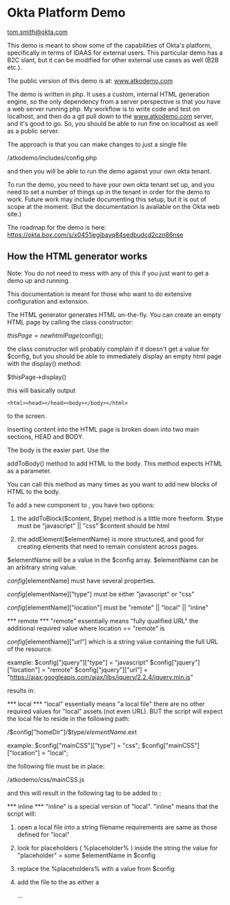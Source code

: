 # Okta Platform Demo #

tom.smith@okta.com

This demo is meant to show some of the capabilities of Okta's platform, specifically in terms of IDAAS for external users. This particular demo has a B2C slant, but it can be modified for other external use cases as well (B2B etc.).

The public version of this demo is at: www.atkodemo.com

The demo is written in php. It uses a custom, internal HTML generation engine, so the only dependency from a server perspective is that you have a web server running php. My workflow is to write code and test on localhost, and then do a git pull down to the www.atkodemo.com server, and it's good to go. So, you should be able to run fine on localhost as well as a public server.

The approach is that you can make changes to just a single file

/atkodemo/includes/config.php

and then you will be able to run the demo against your own okta tenant.

To run the demo, you need to have your own okta tenant set up, and you need to set a number of things up in the tenant in order for the demo to work. Future work may include documenting this setup, but it is out of scope at the moment. (But the documentation is available on the Okta web site.)

The roadmap for the demo is here: https://okta.box.com/s/x0451iegibayq84sedbudcd2czn86nse

## How the HTML generator works ##

Note: You do not need to mess with any of this if you just want to get a demo up and running.

This documentation is meant for those who want to do extensive configuration and extension.

The HTML generator generates HTML on-the-fly. You can create an empty HTML page by calling the class constructor:

$thisPage = new htmlPage($config);

the class constructor will probably complain if it doesn't get a value for $config, but you should be able to immediately display an empty html page with the display() method:

$thisPage->display()

this will basically output

    <html><head></head><body></body></html>

to the screen.

Inserting content into the HTML page is broken down into two main sections, HEAD and BODY.

The body is the easier part. Use the

addToBody() method to add HTML to the body. This method expects HTML as a parameter.

You can call this method as many times as you want to add new blocks of HTML to the body.

To add a new component to <HEAD>, you have two options:

1) the addToBlock($content, $type) method is a little more freeform.
$type must be "javascript" || "css"
$content should be html

2) the addElement($elementName) is more structured, and good for creating elements that need to remain consistent across pages.

$elementName will be a value in the $config array. $elementName can be an arbitrary string value.

$config[$elementName] must have several properties.

$config[$elementName]["type"] must be either "javascript" or "css"

$config[$elementName]["location"] must be  "remote" || "local" || "inline"

*** remote ***
"remote" essentially means "fully qualified URL"
the additional required value where location == "remote" is

$config[$elementName]["url"] which is a string value containing the full URL of the resource.

example:
$config["jquery"]["type"] = "javascript"
$config["jquery"]["location"] = "remote"
$config["jquery"]["url"] = "https://ajax.googleapis.com/ajax/libs/jquery/2.2.4/jquery.min.js"

results in:

<script src = 'https://ajax.googleapis.com/ajax/libs/jquery/2.2.4/jquery.min.js'></script>

*** local ***
"local" essentially means "a local file"
there are no other required values for "local" assets (not even URL). BUT the script will expect the local file to reside in the following path:

/$config["homeDir"]/$type/$elementName.$ext

example:
$config["mainCSS"]["type"] = "css";
$config["mainCSS"]["location"] = "local";

the following file must be in place:

/atkodemo/css/mainCSS.js

and this will result in the following tag to be added to <head>:

<link rel = 'stylesheet' href = '/atkodemo/css/mainCSS.css'/>

*** inline ***
"inline" is a special version of "local".
"inline" means that the script will:

1. open a local file into a string
filename requirements are same as those defined for "local"

2. look for placeholders ( %placeholder% ) inside the string
the value for "placeholder" = some $elementName in $config

3. replace the %placeholders% with a value from $config

4. add the file to the <head> as either a <script> or <css>

example:

$config["checkForSession"]["type"] = "javascript";
$config["checkForSession"]["location"] = "inline";
$config["checkForSession"]["vars"] = array("oktaBaseURL", "homePage");

the following file must be in place:

/atkodemo/javascript/checkForSession.js

the script will open this file into a string.

the script will look in the string for "%oktaBaseURL%" and replace it with $config["oktaBaseURL"]
the script will look in the string for "%homePage%" and replace it with $config["homePage"]

the script will paste the string into the head as follows:

<head>

<script>

[the string]

</script>

...
